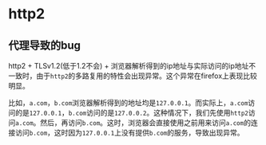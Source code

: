 # http2

## 代理导致的bug

http2 + TLSv1.2(低于1.2不会) + 浏览器解析得到的ip地址与实际访问的ip地址不一致时，由于`http2`的多路复用的特性会出现异常。这个异常在firefox上表现比较明显。


比如，`a.com`，`b.com`浏览器解析得到的地址均是`127.0.0.1`。而实际上，`a.com`访问的是`127.0.0.1`，`b.com`访问的是`127.0.0.2`。这种情况下，我们先使用`http2`访问`a.com`。然后，再访问`b.com`。这时，浏览器会直接使用之前用来访问`a.com`的连接访问`b.com`，这时因为`127.0.0.1`上没有提供`b.com`的服务，导致出现异常。
